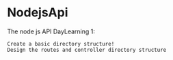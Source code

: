 # NodejsApi
The node js API
DayLearning 1: 
```Day1
Create a basic directory structure!
Design the routes and controller directory structure
```

